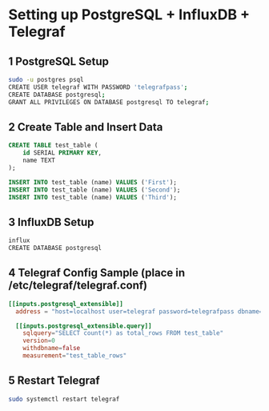 #  Setting up PostgreSQL + InfluxDB + Telegraf

## 1️ PostgreSQL Setup
```bash
sudo -u postgres psql
CREATE USER telegraf WITH PASSWORD 'telegrafpass';
CREATE DATABASE postgresql;
GRANT ALL PRIVILEGES ON DATABASE postgresql TO telegraf;
```

## 2️ Create Table and Insert Data
```sql
CREATE TABLE test_table (
    id SERIAL PRIMARY KEY,
    name TEXT
);

INSERT INTO test_table (name) VALUES ('First');
INSERT INTO test_table (name) VALUES ('Second');
INSERT INTO test_table (name) VALUES ('Third');
```

## 3️ InfluxDB Setup
```bash
influx
CREATE DATABASE postgresql
```

## 4️ Telegraf Config Sample (place in /etc/telegraf/telegraf.conf)
```toml
[[inputs.postgresql_extensible]]
  address = "host=localhost user=telegraf password=telegrafpass dbname=postgresql sslmode=disable"

  [[inputs.postgresql_extensible.query]]
    sqlquery="SELECT count(*) as total_rows FROM test_table"
    version=0
    withdbname=false
    measurement="test_table_rows"
```

## 5️ Restart Telegraf
```bash
sudo systemctl restart telegraf
